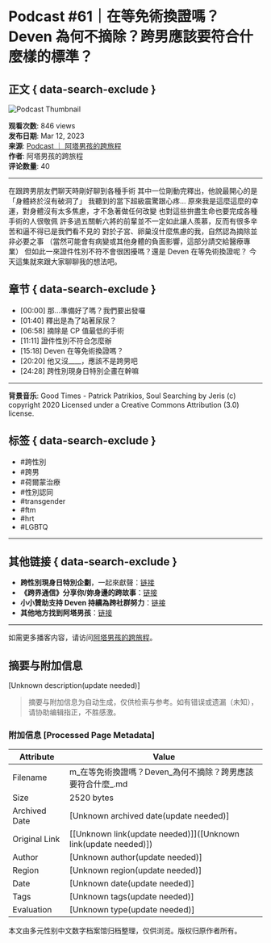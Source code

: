 # Podcast #61｜在等免術換證嗎？Deven 為何不摘除？跨男應該要符合什麼樣的標準？

## 正文 { data-search-exclude }


![Podcast Thumbnail](https://yt3.ggpht.com/Osh2JsePDW4o-cVw2l3N3uZx6tR5rsZhIB4_CyGDUDkHPzuf9ER4DhkXz3kru8GEqdyf5VA5=s48-c-k-c0x00ffffff-no-rj)

**观看次数**: 846 views  
**发布日期**: Mar 12, 2023  
**来源**: [Podcast ｜ ‎阿塔男孩的跨旅程](https://www.youtube.com/playlist?list=PLT3O9gP-GFcnN3FsrZb7Oa0zcJ7OkFHHl)  
**作者**: 阿塔男孩的跨旅程  
**评论数量**: 40  

---

在跟跨男朋友們聊天時剛好聊到各種手術 其中一位剛動完釋出，他說最開心的是「身體終於沒有破洞了」 我聽到的當下超級震驚跟心疼... 原來我是這麼這麼的幸運，對身體沒有太多焦慮，才不急著做任何改變 也對這些拚盡生命也要完成各種手術的人很敬佩 許多過五關斬六將的前輩並不一定如此讓人羨慕，反而有很多辛苦和逼不得已是我們看不見的 對於子宮、卵巢沒什麼焦慮的我，自然認為摘除並非必要之事 （當然可能會有病變或其他身體的負面影響，這部分請交給醫療專業） 但如此一來證件性別不符不會很困擾嗎？還是 Deven 在等免術換證呢？ 今天這集就來跟大家聊聊我的想法吧。

## 章节 { data-search-exclude }

- [00:00] 那...準備好了嗎？我們要出發囉
- [01:40] 釋出是為了站著尿尿？
- [06:58] 摘除是 CP 值最低的手術
- [11:11] 證件性別不符合怎麼辦
- [15:18] Deven 在等免術換證嗎？
- [20:20] 他又沒\_\_\_\_，應該不是跨男吧
- [24:28] 跨性別現身日特別企畫在幹嘛

---

**背景音乐**: Good Times - Patrick Patrikios, Soul Searching by Jeris (c) copyright 2020 Licensed under a Creative Commons Attribution (3.0) license.  

## 标签 { data-search-exclude }

- #跨性別
- #跨男
- #荷爾蒙治療
- #性別認同
- #transgender
- #ftm
- #hrt
- #LGBTQ

---

## 其他链接 { data-search-exclude }

- **跨性別現身日特別企劃**，一起來獻聲：[链接](https://forms.gle/LNgz2MVn9ayEaQJY7)
- **《跨界通信》分享你/妳身邊的跨故事**：[链接](https://forms.gle/8mcmaNsavdrKTrMRA)
- **小小贊助支持 Deven 持續為跨社群努力**：[链接](https://pay.firstory.me/user/attaboy)
- **其他地方找到阿塔男孩**：[链接](https://portaly.cc/attaboy) 

---  

如需更多播客内容，请访问[阿塔男孩的跨旅程](https://www.youtube.com/channel/UCVadt-py0ehqiXNKB_CwWqA/videos)。
<!-- tcd_original_link https://m.youtube.com/watch?v=6NpoB70VAk4 -->


## 摘要与附加信息

<!-- tcd_abstract -->
[Unknown description(update needed)]
<!-- tcd_abstract_end -->

> 摘要与附加信息为自动生成，仅供检索与参考。如有错误或遗漏（未知），请协助编辑指正，不胜感激。

### 附加信息 [Processed Page Metadata]

| Attribute       | Value                                  |
|-----------------|----------------------------------------|
| Filename        | m_在等免術換證嗎？Deven_為何不摘除？跨男應該要符合什麼_.md                             |
| Size            | 2520 bytes                           |
| Archived Date   | [Unknown archived date(update needed)]                             |
| Original Link   | [[Unknown link(update needed)]]([Unknown link(update needed)])                       |
| Author          | [Unknown author(update needed)]                               |
| Region          | [Unknown region(update needed)]                               |
| Date            | [Unknown date(update needed)]                                 |
| Tags            | [Unknown tags(update needed)]                                 |
| Evaluation            | [Unknown type(update needed)]                                 |
<!-- tcd_table_end -->

本文由多元性别中文数字档案馆归档整理，仅供浏览。版权归原作者所有。
